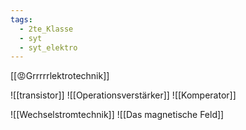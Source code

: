 ```yaml
---
tags:
  - 2te_Klasse
  - syt
  - syt_elektro
---
```

[[😡Grrrrrlektrotechnik]] 

![[transistor]]
![[Operationsverstärker]]
![[Komperator]]

![[Wechselstromtechnik]]
![[Das magnetische Feld]]